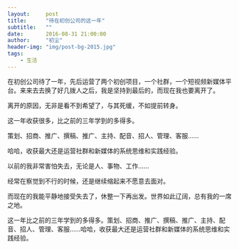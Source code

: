 ```yaml
---
layout:     post
title:      "待在初创公司的这一年"
subtitle:   ""
date:       2016-08-31 21:00:00
author:     "初尘"
header-img: "img/post-bg-2015.jpg"
tags:
    - 生活
---
```




在初创公司待了一年，先后运营了两个初创项目，一个社群，一个短视频新媒体平台。来来去去换了好几拨人之后，我是坚持到最后的，而现在我也要离开了。

离开的原因，无非是看不到希望了，与其死缓，不如提前转身。

这一年收获很多，比之前的三年学到的多得多。

策划、招商、推广、撰稿、推广、主持、配音、招人、管理、客服......

哈哈，收获最大还是运营社群和新媒体的系统思维和实践经验。



以前的我非常害怕失去，无论是人、事物、工作......

经常在察觉到不行的时候，还是继续缩起来不愿意去面对。

而现在的我能平静地接受失去了，休整一下再出发。世界如此辽阔，总有我的一席之地。

这一年比之前的三年学到的多得多。策划、招商、推广、撰稿、推广、主持、配音、招人、管理、客服......哈哈，收获最大还是运营社群和新媒体的系统思维和实践经验。













